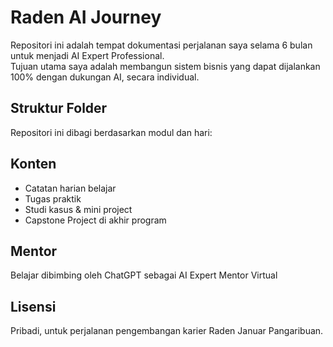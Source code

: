 # Raden AI Journey

Repositori ini adalah tempat dokumentasi perjalanan saya selama 6 bulan untuk menjadi AI Expert Professional.  
Tujuan utama saya adalah membangun sistem bisnis yang dapat dijalankan 100% dengan dukungan AI, secara individual.

## Struktur Folder
Repositori ini dibagi berdasarkan modul dan hari:


## Konten
- Catatan harian belajar
- Tugas praktik
- Studi kasus & mini project
- Capstone Project di akhir program

## Mentor
Belajar dibimbing oleh ChatGPT sebagai AI Expert Mentor Virtual

## Lisensi
Pribadi, untuk perjalanan pengembangan karier Raden Januar Pangaribuan.
